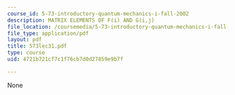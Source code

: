 ```yaml
---
course_id: 5-73-introductory-quantum-mechanics-i-fall-2002
description: MATRIX ELEMENTS OF F(i) AND G(i,j)
file_location: /coursemedia/5-73-introductory-quantum-mechanics-i-fall-2002/4721b721cf7c1f76cb7d0d27859e9b7f_573lec31.pdf
file_type: application/pdf
layout: pdf
title: 573lec31.pdf
type: course
uid: 4721b721cf7c1f76cb7d0d27859e9b7f

---
```

None